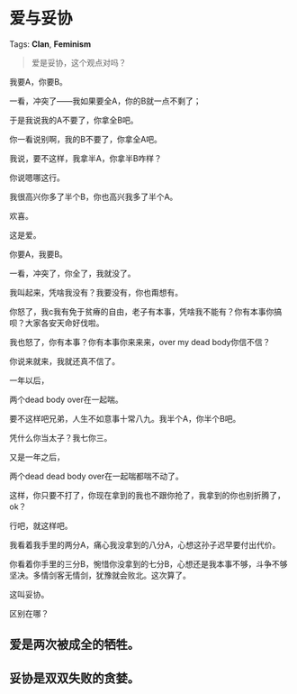 # 爱与妥协

Tags: **Clan**, **Feminism**

> 爱是妥协，这个观点对吗？



我要A，你要B。

一看，冲突了——我如果要全A，你的B就一点不剩了；

于是我说我的A不要了，你拿全B吧。

你一看说别啊，我的B不要了，你拿全A吧。

我说，要不这样，我拿半A，你拿半B咋样？

你说嗯哪这行。

我很高兴你多了半个B，你也高兴我多了半个A。

欢喜。

这是爱。

  


你要A，我要B。

一看，冲突了，你全了，我就没了。

我叫起来，凭啥我没有？我要没有，你也甭想有。

你怒了，我c我有免于贫瘠的自由，老子有本事，凭啥我不能有？你有本事你搞呗？大家各安天命好伐啦。

我也怒了，你有本事？你有本事你来来来，over my dead body你信不信？

你说来就来，我就还真不信了。

一年以后，

两个dead body over在一起喘。

要不这样吧兄弟，人生不如意事十常八九。我半个A，你半个B吧。

凭什么你当太子？我七你三。

又是一年之后，

两个dead dead body over在一起喘都喘不动了。

这样，你只要不打了，你现在拿到的我也不跟你抢了，我拿到的你也别折腾了，ok？

行吧，就这样吧。

我看着我手里的两分A，痛心我没拿到的八分A，心想这孙子迟早要付出代价。

你看着你手里的三分B，惋惜你没拿到的七分B，心想还是我本事不够，斗争不够坚决。多情剑客无情剑，犹豫就会败北。这次算了。

这叫妥协。

  


区别在哪？

  


  


  


  


  


  


  


  


  


  


  


  


  


  


  


  


  


  


  


  


  


  


  


  


**爱是两次被成全的牺牲。**
---------------

**妥协是双双失败的贪婪。**
---------------



